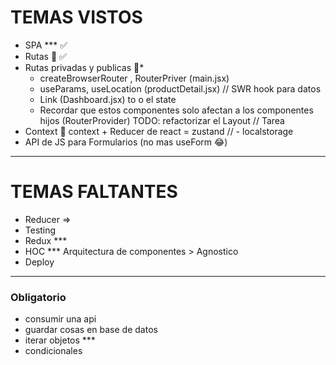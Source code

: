 # TEMAS VISTOS

- SPA *** ✅
- Rutas 🚀 ✅
- Rutas privadas y publicas 🚀*
    - createBrowserRouter , RouterPriver (main.jsx)
    - useParams, useLocation (productDetail.jsx) // SWR hook para datos
    - Link (Dashboard.jsx) to o el state
    - Recordar que estos componentes solo afectan a los componentes hijos (RouterProvider) TODO: refactorizar el Layout // Tarea
- Context 🚀 context + Reducer de react = zustand // - localstorage
- API de JS para Formularios (no mas useForm 😂)

- - - 
# TEMAS FALTANTES

- Reducer => 
- Testing
- Redux ***
- HOC *** Arquitectura de componentes > Agnostico
- Deploy

- - -
### Obligatorio
- consumir una api
- guardar cosas en base de datos
- iterar objetos ***
- condicionales